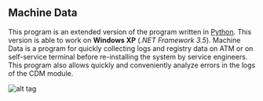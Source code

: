 ## Machine Data
This program is an extended version of the program written in [Python](https://github.com/art07/MachineData). This version is able to work on **Windows XP** (*.NET Framework 3.5*).
Machine Data is a program for quickly collecting logs and registry data on ATM or on self-service terminal before re-installing the system by service engineers. This program also allows quickly and conveniently analyze errors in the logs of the CDM module.

![alt tag](https://user-images.githubusercontent.com/21006294/93666558-e8b61f00-fa87-11ea-9077-d1951131bed8.JPG)


